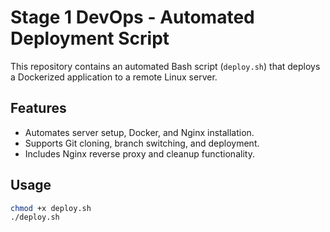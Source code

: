 # Stage 1 DevOps - Automated Deployment Script

This repository contains an automated Bash script (`deploy.sh`) that deploys a Dockerized application to a remote Linux server.

## Features
- Automates server setup, Docker, and Nginx installation.
- Supports Git cloning, branch switching, and deployment.
- Includes Nginx reverse proxy and cleanup functionality.

## Usage
```bash
chmod +x deploy.sh
./deploy.sh
